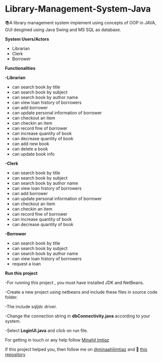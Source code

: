 # Library-Management-System-Java

:books:A library management system implement using concepts of OOP in JAVA, GUI desgined using Java Swing and MS SQL as database.

**System Users/Actors**
- Librarian
- Clerk
- Borrower


**Functionalities**

**-Librarian**
   - can search book by title
   - can search book by subject
   - can search book by author name
   - can view loan history of borrowers
   - can add borrower
   - can update personal information of borrower
   - can checkout an item 
   - can checkin an item
   - can record fine of borrower
   - can increase quantity of book
   - can decrease quantity of book
   - can add new book 
   - can delete a book 
   - can update book info
   
   
   **-Clerk**
   - can search book by title
   - can search book by subject
   - can search book by author name
   - can view loan history of borrowers
   - can add borrower
   - can update personal information of borrower
   - can checkout an item 
   - can checkin an item
   - can record fine of borrower
   - can increase quantity of book
   - can decrease quantity of book
   
   **-Borrower**
   - can search book by title
   - can search book by subject
   - can search book by author name
   - can view loan history of borrowers
   - request a loan
   
   
  **Run this project**
  
  -For running this project , you must have installed JDK and NetBeans.
  
  
  -Create a new project using netbeans and include these files in source code folder.
  
  
  -The include sqljdc driver.
  
  
  -Change the connection string in **dbConnectivity.java** according to your system.
  
  
  -Select **LoginUI.java** and click on run file.
  
  
  
  
  For getting in touch or any help follow [Minahil Imtiaz](https://www.linkedin.com/in/minahilimtiaz/)
  
  If this project helped you, then follow me on [@minaahilimtiaz](https://github.com/minaahilimtiaz/) and 🌟 [this repository](https://github.com/minaahilimtiaz/Library-Management-System-Java/)
  
  
 
 
        

